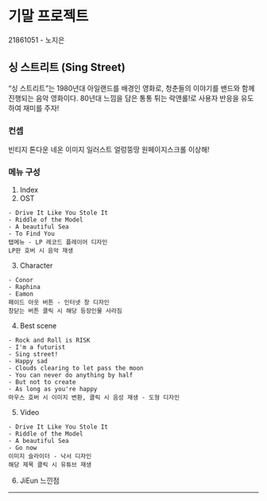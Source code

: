 # 기말 프로젝트
21861051 - 노지은

## 싱 스트리트 (Sing Street)
“싱 스트리트”는 1980년대 아일랜드를 배경인 영화로, 청춘들의 이야기를 밴드와 함께 진행되는 음악 영화이다.
80년대 느낌을 담은 통통 튀는 락앤롤!로 사용자 반응을 유도하여 재미를 주자!

### 컨셉
빈티지 톤다운 네온
이미지 일러스트 얼렁뚱땅
원페이지스크롤
이상해!

### 메뉴 구성
1. Index
2. OST 
```
- Drive It Like You Stole It
- Riddle of the Model
- A beautiful Sea
- To Find You
탭메뉴 - LP 레코드 플레이어 디자인
LP판 호버 시 음악 재생
```
3. Character
```
- Conor
- Raphina
- Eamon
페이드 아웃 버튼 - 인터넷 창 디자인
창닫는 버튼 클릭 시 해당 등장인물 사라짐
```
4. Best scene
```
- Rock and Roll is RISK
- I'm a futurist
- Sing street!
- Happy sad
- Clouds clearing to let pass the moon
- You can never do anything by half
- But not to create
- As long as you're happy
마우스 호버 시 이미지 변환, 클릭 시 음성 재생 - 도형 디자인
```
5. Video
```
- Drive It Like You Stole It
- Riddle of the Model
- A beautiful Sea
- Go now
이미지 슬라이더 - 낙서 디자인
해당 제목 클릭 시 유튜브 재생
```
6. JiEun
느낀점

<!-- > 인용 -->

<!-- ```
code.
code.
code.
``` -->

<hr>